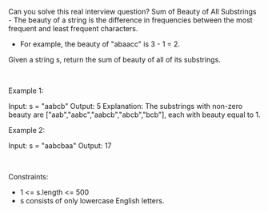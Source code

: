 Can you solve this real interview question? Sum of Beauty of All Substrings - The beauty of a string is the difference in frequencies between the most frequent and least frequent characters.

 * For example, the beauty of "abaacc" is 3 - 1 = 2.

Given a string s, return the sum of beauty of all of its substrings.

 

Example 1:


Input: s = "aabcb"
Output: 5
Explanation: The substrings with non-zero beauty are ["aab","aabc","aabcb","abcb","bcb"], each with beauty equal to 1.

Example 2:


Input: s = "aabcbaa"
Output: 17


 

Constraints:

 * 1 <= s.length <= 500
 * s consists of only lowercase English letters.